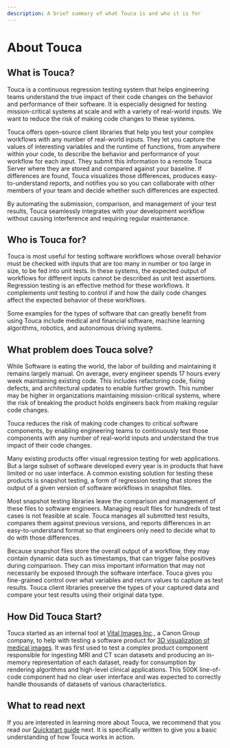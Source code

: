 ```yaml
---
description: A brief summary of what Touca is and who it is for
---
```


# About Touca

## What is Touca?

Touca is a continuous regression testing system that helps engineering teams understand the true impact of their code changes on the behavior and performance of their software. It is especially designed for testing mission-critical systems at scale and with a variety of real-world inputs. We want to reduce the risk of making code changes to these systems.

Touca offers open-source client libraries that help you test your complex workflows with any number of real-world inputs. They let you capture the values of interesting variables and the runtime of functions, from anywhere within your code, to describe the behavior and performance of your workflow for each input. They submit this information to a remote Touca Server where they are stored and compared against your baseline. If differences are found, Touca visualizes those differences, produces easy-to-understand reports, and notifies you so you can collaborate with other members of your team and decide whether such differences are expected.

By automating the submission, comparison, and management of your test results, Touca seamlessly integrates with your development workflow without causing interference and requiring regular maintenance.

## Who is Touca for?

Touca is most useful for testing software workflows whose overall behavior must be checked with inputs that are too many in number or too large in size, to be fed into unit tests. In these systems, the expected output of workflows for different inputs cannot be described as unit test assertions. Regression testing is an effective method for these workflows. It complements unit testing to control if and how the daily code changes affect the expected behavior of these workflows.

Some examples for the types of software that can greatly benefit from using Touca include medical and financial software, machine learning algorithms, robotics, and autonomous driving systems.

## What problem does Touca solve?

While Software is eating the world, the labor of building and maintaining it remains largely manual. On average, every engineer spends 17 hours every week maintaining existing code. This includes refactoring code, fixing defects, and architectural updates to enable further growth. This number may be higher in organizations maintaining mission-critical systems, where the risk of breaking the product holds engineers back from making regular code changes.

Touca reduces the risk of making code changes to critical software components, by enabling engineering teams to continuously test those components with any number of real-world inputs and understand the true impact of their code changes.

Many existing products offer visual regression testing for web applications. But a large subset of software developed every year is in products that have limited or no user interface. A common existing solution for testing these products is snapshot testing, a form of regression testing that stores the output of a given version of software workflows in snapshot files.

Most snapshot testing libraries leave the comparison and management of these files to software engineers. Managing result files for hundreds of test cases is not feasible at scale. Touca manages all submitted test results, compares them against previous versions, and reports differences in an easy-to-understand format so that engineers only need to decide what to do with those differences.

Because snapshot files store the overall output of a workflow, they may contain dynamic data such as timestamps, that can trigger false positives during comparison. They can miss important information that may not necessarily be exposed through the software interface. Touca gives you fine-grained control over what variables and return values to capture as test results. Touca client libraries preserve the types of your captured data and compare your test results using their original data type.

## How Did Touca Start?

Touca started as an internal tool at [Vital Images Inc](https://vitalimages.com)., a Canon Group company, to help with testing a software product for [3D visualization of medical images](https://www.youtube.com/watch?v=LEuNpEOzNSo). It was first used to test a complex product component responsible for ingesting MRI and CT scan datasets and producing an in-memory representation of each dataset, ready for consumption by rendering algorithms and high-level clinical applications. This 500K line-of-code component had no clear user interface and was expected to correctly handle thousands of datasets of various characteristics.

## What to read next

If you are interested in learning more about Touca, we recommend that you read our [Quickstart guide](getting-started/quickstart.md) next. It is specifically written to give you a basic understanding of how Touca works in action.

